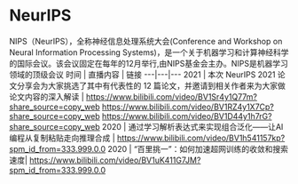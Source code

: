 # NeurIPS
NIPS（NeurIPS），全称神经信息处理系统大会(Conference and Workshop on Neural Information Processing Systems)，是一个关于机器学习和计算神经科学的国际会议。该会议固定在每年的12月举行,由NIPS基金会主办。NIPS是机器学习领域的顶级会议
时间 | 直播内容 | 链接
---|---|---
2021 | 本次 NeurIPS 2021 论文分享会为大家挑选了其中有代表性的 12 篇论文，并邀请到相关作者来为大家做论文内容的深入解读 | https://www.bilibili.com/video/BV1Sr4y1Q77m?share_source=copy_web https://www.bilibili.com/video/BV1RZ4y1X7Cp?share_source=copy_web https://www.bilibili.com/video/BV1D44y1h7rG?share_source=copy_web
2020 | 通过学习解析表达式来实现组合泛化——让AI编程从复制粘贴走向推理合成 | https://www.bilibili.com/video/BV1h541157kp?spm_id_from=333.999.0.0
2020 | “百里挑一”：如何加速超网训练的收敛和搜索速度| https://www.bilibili.com/video/BV1uK411G7JM?spm_id_from=333.999.0.0







